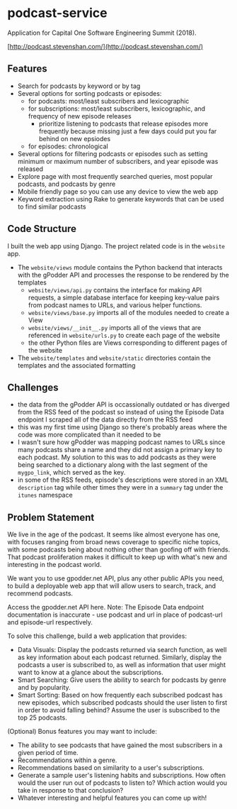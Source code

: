 # podcast-service

Application for Capital One Software Engineering Summit (2018).

[http://podcast.stevenshan.com/](http://podcast.stevenshan.com/)

## Features
- Search for podcasts by keyword or by tag
- Several options for sorting podcasts or episodes:
    - for podcasts: most/least subscribers and lexicographic
    - for subscriptions: most/least subscribers, lexicographic, and frequency of new episode releases
        - prioritize listening to podcasts that release episodes more frequently because missing just a few days could put you far behind on new epsiodes
    - for episodes: chronological
- Several options for filtering podcasts or episodes such as setting minimum or maximum number of subscribers, and year episode was released
- Explore page with most frequently searched queries, most popular podcasts, and podcasts by genre
- Mobile friendly page so you can use any device to view the web app
- Keyword extraction using Rake to generate keywords that can be used to find similar podcasts

## Code Structure

I built the web app using Django. The project related code is in the `website` app. 

- The `website/views` module contains the Python backend that interacts with the gPodder API and processes the response to be rendered by the templates
    - `website/views/api.py` contains the interface for making API requests, a simple database interface for keeping key-value pairs from podcast names to URLs, and various helper functions.
    - `website/views/base.py` imports all of the modules needed to create a View
    - `website/views/__init__.py` imports all of the views that are referenced in `website/urls.py` to create each page of the website
    - the other Python files are Views corresponding to different pages of the website
- The `website/templates` and `website/static` directories contain the templates and the associated formatting

## Challenges
- the data from the gPodder API is occassionally outdated or has diverged from the RSS feed of the podcast so instead of using the Episode Data endpoint I scraped all of the data directly from the RSS feed
- this was my first time using Django so there's probably areas where the code was more complicated than it needed to be
- I wasn't sure how gPodder was mapping podcast names to URLs since many podcasts share a name and they did not assign a primary key to each podcast. My solution to this was to add podcasts as they were being searched to a dictionary along with the last segment of the `mygpo_link`, which served as the key.
- in some of the RSS feeds, episode's descriptions were stored in an XML `description` tag while other times they were in a `summary` tag under the `itunes` namespace

## Problem Statement
We live in the age of the podcast. It seems like almost everyone has one, with focuses ranging from broad news coverage to specific niche topics, with some podcasts being about nothing other than goofing off with friends. That podcast proliferation makes it difficult to keep up with what's new and interesting in the podcast world.

We want you to use gpodder.net API, plus any other public APIs you need, to build a deployable web app that will allow users to search, track, and recommend podcasts. 

Access the gpodder.net API here. Note: The Episode Data endpoint documentation is inaccurate - use podcast and url in place of podcast-url and episode-url respectively.

To solve this challenge, build a web application that provides:

- Data Visuals: Display the podcasts returned via search function, as well as key information about each podcast returned. Similarly, display the podcasts a user is subscribed to, as well as information that user might want to know at a glance about the subscriptions.
- Smart Searching: Give users the ability to search for podcasts by genre and by popularity.
- Smart Sorting: Based on how frequently each subscribed podcast has new episodes, which subscribed podcasts should the user listen to first in order to avoid falling behind? Assume the user is subscribed to the top 25 podcasts.

(Optional) Bonus features you may want to include:

- The ability to see podcasts that have gained the most subscribers in a given period of time.
- Recommendations within a genre.
- Recommendations based on similarity to a user's subscriptions.
- Generate a sample user's listening habits and subscriptions. How often 
would the user run out of podcasts to listen to? Which action would you take in response to that conclusion?
- Whatever interesting and helpful features you can come up with!
